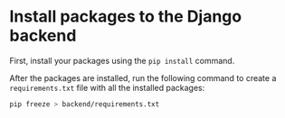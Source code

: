 # Install packages to the Django backend

First, install your packages using the `pip install` command.

After the packages are installed, run the following command to create a `requirements.txt` file with all the installed packages:
```bash
pip freeze > backend/requirements.txt
```